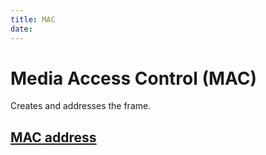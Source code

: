 ```yaml
---
title: MAC
date:
---
```


# Media Access Control (MAC)
Creates and addresses the frame.

## [MAC address](2020-10-09--14-32-55Z--mac.md)

